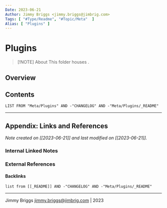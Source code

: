 ```yaml
---
Date: 2023-06-21
Author: Jimmy Briggs <jimmy.briggs@jimbrig.com>
Tags: [ "#Type/Readme", "#Topic/Meta"  ]
Alias: [ "Plugins" ]
---
```


# Plugins

> [!NOTE] About
> This folder houses .

## Overview

## Contents

```dataview
LIST FROM "Meta/Plugins" AND -"CHANGELOG" AND -"Meta/Plugins/_README"
```

***

## Appendix: Links and References

*Note created on [[2023-06-21]] and last modified on [[2023-06-21]].*

### Internal Linked Notes

### External References

#### Backlinks

```dataview
list from [[_README]] AND -"CHANGELOG" AND -"Meta/Plugins/_README"
```


***

Jimmy Briggs <jimmy.briggs@jimbrig.com> | 2023

